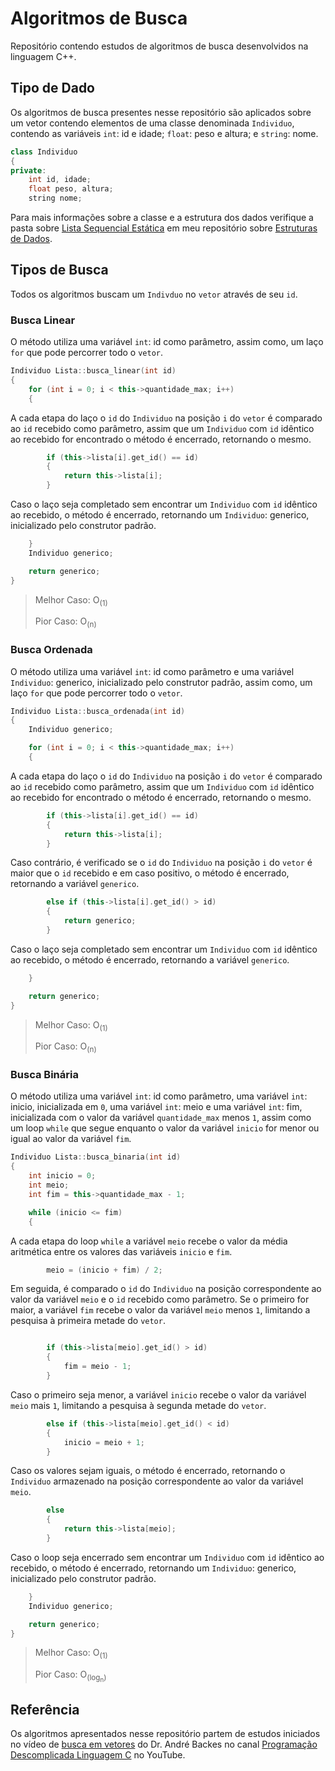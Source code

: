 # Algoritmos de Busca

Repositório contendo estudos de algoritmos de busca desenvolvidos na linguagem C++.



## Tipo de Dado

 Os algoritmos de busca presentes nesse repositório são aplicados sobre um vetor contendo elementos de uma classe denominada `Individuo`, contendo as variáveis `int`: id e idade; `float`: peso e altura; e `string`: nome.

```cpp
class Individuo
{
private:
    int id, idade;
    float peso, altura;
    string nome;
```

Para mais informações sobre a classe e a estrutura dos dados verifique a pasta sobre [Lista Sequencial Estática](https://github.com/NetoStAna/estruturas-de-dados/tree/main/01_lista_sequencial_estatica) em meu repositório sobre [Estruturas de Dados](https://github.com/NetoStAna/estruturas-de-dados).



## Tipos de Busca

Todos os algoritmos buscam um `Indivduo` no `vetor` através de seu `id`.



### Busca Linear

O método utiliza uma variável `int`: id como parâmetro, assim como, um laço `for` que pode percorrer todo o `vetor`.

```cpp
Individuo Lista::busca_linear(int id)
{
    for (int i = 0; i < this->quantidade_max; i++)
    {
```

A cada etapa do laço o `id` do `Individuo` na posição `i` do `vetor` é comparado ao `id` recebido como parâmetro, assim que um `Individuo` com `id` idêntico ao recebido for encontrado o método é encerrado, retornando o mesmo.

```cpp
        if (this->lista[i].get_id() == id)
        {
            return this->lista[i];
        }
```

Caso o laço seja completado sem encontrar um `Individuo` com `id` idêntico ao recebido, o método é encerrado, retornando um `Individuo`: generico, inicializado pelo construtor padrão.

```cpp
    }
    Individuo generico;

    return generico;
}
```

> Melhor Caso: O<sub>(1)</sub>
>
> Pior Caso: O<sub>(n)</sub>



### Busca Ordenada

O método utiliza uma variável `int`: id como parâmetro e uma variável `Individuo`: generico, inicializado pelo construtor padrão, assim como, um laço `for` que pode percorrer todo o `vetor`.

```cpp
Individuo Lista::busca_ordenada(int id)
{
    Individuo generico;

    for (int i = 0; i < this->quantidade_max; i++)
    {
```

A cada etapa do laço o `id` do `Individuo` na posição `i` do `vetor` é comparado ao `id` recebido como parâmetro, assim que um `Individuo` com `id` idêntico ao recebido for encontrado o método é encerrado, retornando o mesmo.

```cpp
        if (this->lista[i].get_id() == id)
        {
            return this->lista[i];
        }
```

Caso contrário, é verificado se o `id` do `Individuo` na posição `i` do `vetor` é maior que o `id` recebido e em caso positivo, o método é encerrado, retornando a variável `generico`.

```cpp
        else if (this->lista[i].get_id() > id)
        {
            return generico;
        }
```

Caso o laço seja completado sem encontrar um `Individuo` com `id` idêntico ao recebido, o método é encerrado, retornando a variável `generico`.

```cpp
    }

    return generico;
}
```

> Melhor Caso: O<sub>(1)</sub>
>
> Pior Caso: O<sub>(n)</sub>



### Busca Binária

O método utiliza uma variável `int`: id como parâmetro, uma variável `int`: inicio, inicializada em `0`, uma variável `int`: meio e uma variável `int`: fim, inicializada com o valor da variável `quantidade_max` menos `1`, assim como um loop `while` que segue enquanto o valor da variável `inicio` for menor ou igual ao valor da variável `fim`.

```cpp
Individuo Lista::busca_binaria(int id)
{
    int inicio = 0;
    int meio;
    int fim = this->quantidade_max - 1;

    while (inicio <= fim)
    {
```

A cada etapa do loop `while` a variável `meio` recebe o valor da média aritmética entre os valores das variáveis `inicio` e `fim`. 

```cpp
        meio = (inicio + fim) / 2;
```

Em seguida, é comparado o `id` do `Individuo` na posição correspondente ao valor da variável `meio` e o `id` recebido como parâmetro. Se o primeiro for maior, a variável `fim` recebe o valor da variável `meio` menos `1`, limitando a pesquisa à primeira metade do `vetor`.

```cpp

        if (this->lista[meio].get_id() > id)
        {
            fim = meio - 1;
        }
```

Caso o primeiro seja menor, a variável `inicio` recebe o valor da variável `meio` mais `1`, limitando a pesquisa à segunda metade do `vetor`.

```cpp
		else if (this->lista[meio].get_id() < id)
        {
            inicio = meio + 1;
        }
```

Caso os valores sejam iguais, o método é encerrado, retornando o `Individuo` armazenado na posição correspondente ao valor da variável `meio`.

```cpp
		else
        {
            return this->lista[meio];
        }
```

Caso o loop seja encerrado sem encontrar um `Individuo` com `id` idêntico ao recebido, o método é encerrado, retornando um `Individuo`: generico, inicializado pelo construtor padrão.

```cpp
	}
	Individuo generico;

	return generico;
}
```

> Melhor Caso: O<sub>(1)</sub>
>
> Pior Caso: O<sub>(log<sub>n</sub>)</sub>



## Referência

Os algoritmos apresentados nesse repositório partem de estudos iniciados no vídeo de [busca em vetores](https://www.youtube.com/watch?v=ptvnLzqcJuA) do Dr. André Backes no canal [Programação Descomplicada Linguagem C](https://www.youtube.com/user/progdescomplicada) no YouTube.
